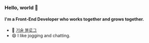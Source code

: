 ### Hello, world 👋

#### I'm a Front-End Developer who works together and grows together.
- 🌱 <a href="https://fkawnltjsejdj.tistory.com/" target="_blank">기술 블로그</a>
- 😄 I like jogging and chatting.   
<br>
